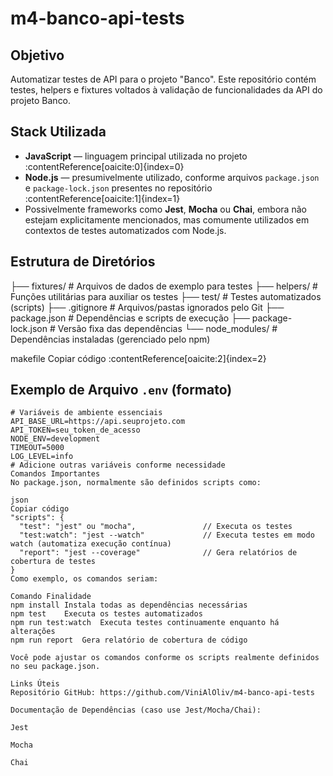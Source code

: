 # m4-banco-api-tests

## Objetivo
Automatizar testes de API para o projeto "Banco". Este repositório contém testes, helpers e fixtures voltados à validação de funcionalidades da API do projeto Banco.

## Stack Utilizada
- **JavaScript** — linguagem principal utilizada no projeto :contentReference[oaicite:0]{index=0}
- **Node.js** — presumivelmente utilizado, conforme arquivos `package.json` e `package-lock.json` presentes no repositório :contentReference[oaicite:1]{index=1}
- Possivelmente frameworks como **Jest**, **Mocha** ou **Chai**, embora não estejam explicitamente mencionados, mas comumente utilizados em contextos de testes automatizados com Node.js.

## Estrutura de Diretórios
├── fixtures/ # Arquivos de dados de exemplo para testes
├── helpers/ # Funções utilitárias para auxiliar os testes
├── test/ # Testes automatizados (scripts)
├── .gitignore # Arquivos/pastas ignorados pelo Git
├── package.json # Dependências e scripts de execução
├── package-lock.json # Versão fixa das dependências
└── node_modules/ # Dependências instaladas (gerenciado pelo npm)

makefile
Copiar código
:contentReference[oaicite:2]{index=2}

## Exemplo de Arquivo `.env` (formato)
```env
# Variáveis de ambiente essenciais
API_BASE_URL=https://api.seuprojeto.com
API_TOKEN=seu_token_de_acesso
NODE_ENV=development
TIMEOUT=5000
LOG_LEVEL=info
# Adicione outras variáveis conforme necessidade
Comandos Importantes
No package.json, normalmente são definidos scripts como:

json
Copiar código
"scripts": {
  "test": "jest" ou "mocha",               // Executa os testes
  "test:watch": "jest --watch"             // Executa testes em modo watch (automatiza execução contínua)
  "report": "jest --coverage"              // Gera relatórios de cobertura de testes
}
Como exemplo, os comandos seriam:

Comando	Finalidade
npm install	Instala todas as dependências necessárias
npm test	Executa os testes automatizados
npm run test:watch	Executa testes continuamente enquanto há alterações
npm run report	Gera relatório de cobertura de código

Você pode ajustar os comandos conforme os scripts realmente definidos no seu package.json.

Links Úteis
Repositório GitHub: https://github.com/ViniAlOliv/m4-banco-api-tests

Documentação de Dependências (caso use Jest/Mocha/Chai):

Jest

Mocha

Chai